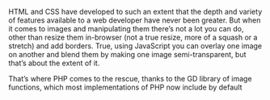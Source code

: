 HTML and CSS have developed to such an extent that the depth and variety of features available to a web developer have never been greater. But when it comes to images and manipulating them there’s not a lot you can do, other than resize them in-browser (not a true resize, more of a squash or a stretch) and add borders. True, using JavaScript you can overlay one image on another and blend them by making one image semi-transparent, but that’s about the extent of it. 

That’s where PHP comes to the rescue, thanks to the GD library of image functions, which most implementations of PHP now include by default